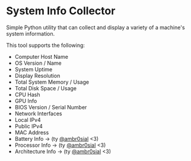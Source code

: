# System Info Collector

Simple Python utility that can collect and display a variety of a machine's system information.

This tool supports the following:
- Computer Host Name
- OS Version / Name
- System Uptime
- Display Resolution
- Total System Memory / Usage
- Total Disk Space / Usage
- CPU Hash
- GPU Info
- BIOS Version / Serial Number
- Network Interfaces
- Local IPv4
- Public IPv4
- MAC Address
- Battery Info -> (ty [@ambr0sial](https://github.com/ambr0sial) <3)
- Processor Info -> (ty [@ambr0sial](https://github.com/ambr0sial) <3)
- Architecture Info -> (ty [@ambr0sial](https://github.com/ambr0sial) <3)
